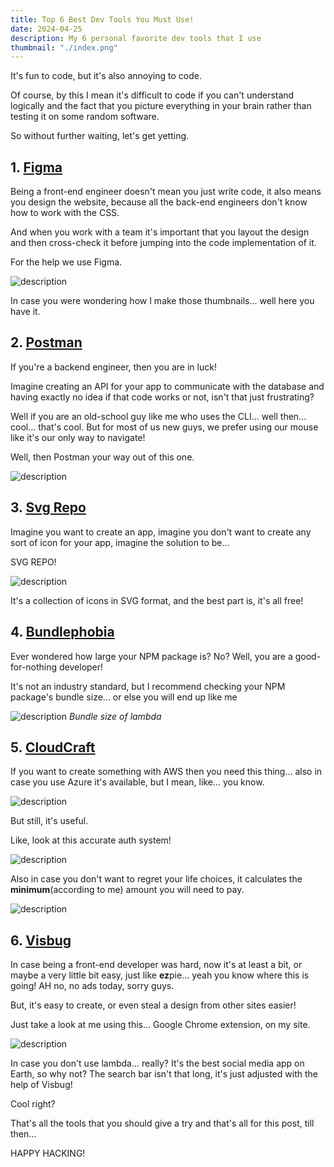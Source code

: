 ```yaml
---
title: Top 6 Best Dev Tools You Must Use!
date: 2024-04-25
description: My 6 personal favorite dev tools that I use
thumbnail: "./index.png"
---
```


It's fun to code, but it's also annoying to code.

Of course, by this I mean it's difficult to code if you can't understand logically and the fact that you picture everything in your brain rather than testing it on some random software.

So without further waiting, let's get yetting.

## 1. [Figma](https://figma.com)

Being a front-end engineer doesn't mean you just write code, it also means you design the website, because all the back-end engineers don't know how to work with the CSS.

And when you work with a team it's important that you layout the design and then cross-check it before jumping into the code implementation of it.

For the help we use Figma.

![description](https://dev-to-uploads.s3.amazonaws.com/uploads/articles/d4mb0a6q83662qphq3fi.png)

In case you were wondering how I make those thumbnails... well here you have it.

## 2. [Postman](https://www.postman.com/)

If you're a backend engineer, then you are in luck!

Imagine creating an API for your app to communicate with the database and having exactly no idea if that code works or not, isn't that just frustrating?

Well if you are an old-school guy like me who uses the CLI... well then... cool... that's cool. But for most of us new guys, we prefer using our mouse like it's our only way to navigate!

Well, then Postman your way out of this one.

![description](https://dev-to-uploads.s3.amazonaws.com/uploads/articles/z30jvh1uv8hogooab9r2.png)

## 3. [Svg Repo](https://www.svgrepo.com/)

Imagine you want to create an app, imagine you don't want to create any sort of icon for your app, imagine the solution to be...

SVG REPO!

![description](https://dev-to-uploads.s3.amazonaws.com/uploads/articles/zvabadeq3kfn4habtjcz.png)

It's a collection of icons in SVG format, and the best part is, it's all free!

## 4. [Bundlephobia](https://bundlephobia.com/)

Ever wondered how large your NPM package is? No? Well, you are a good-for-nothing developer!

It's not an industry standard, but I recommend checking your NPM package's bundle size... or else you will end up like me

![description](https://dev-to-uploads.s3.amazonaws.com/uploads/articles/ieh8d97fm2buhfcceyea.png)
_Bundle size of lambda_

## 5. [CloudCraft](https://www.cloudcraft.co/)

If you want to create something with AWS then you need this thing... also in case you use Azure it's available, but I mean, like... you know.

![description](https://imgflip.com/i/8nzqxc)

But still, it's useful.

Like, look at this accurate auth system!

![description](https://dev-to-uploads.s3.amazonaws.com/uploads/articles/i0h5kr9zajjs8uzey8j5.png)

Also in case you don't want to regret your life choices, it calculates the **minimum**(according to me) amount you will need to pay.

![description](https://dev-to-uploads.s3.amazonaws.com/uploads/articles/vxyqu5p4326txkgjlyba.png)

## 6. [Visbug](https://chromewebstore.google.com/detail/visbug/cdockenadnadldjbbgcallicgledbeoc)

In case being a front-end developer was hard, now it's at least a bit, or maybe a very little bit easy, just like **ez**pie... yeah you know where this is going! AH no, no ads today, sorry guys.

But, it's easy to create, or even steal a design from other sites easier!

Just take a look at me using this... Google Chrome extension, on my site.

![description](https://dev-to-uploads.s3.amazonaws.com/uploads/articles/iz5qrdbi9oo23bgvl90k.png)

In case you don't use lambda... really? It's the best social media app on Earth, so why not? The search bar isn't that long, it's just adjusted with the help of Visbug!

Cool right?

That's all the tools that you should give a try and that's all for this post, till then...

HAPPY HACKING!